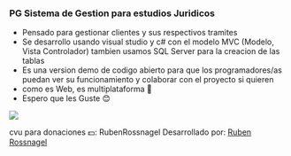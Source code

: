 ### PG Sistema de Gestion para estudios Juridicos

- Pensado para gestionar clientes y sus respectivos tramites
- Se desarrollo usando visual studio y c# con el modelo MVC (Modelo, Vista Controlador) tambien usamos SQL Server para la creacion de las tablas
- Es una version demo de codigo abierto para que los programadores/as puedan ver su funcionamiento y colaborar con el proyecto si quieren
- como es Web, es multiplataforma 🙌
- Espero que les Guste 😊



![](https://lh3.googleusercontent.com/u/0/drive-viewer/AFDK6gOe2Ux5IhceE5OMMu3EHRaUAEH51UofAj05S7WkZ3_KdJxpOiJjJJ7z4HEvNwiBxBfOmQ1QlJSdbsEx7vCFaiteBgQd=w1366-h653)

cvu para donaciones 💵: RubenRossnagel
Desarrollado por: [Ruben Rossnagel](http://rubencitosistemas.epizy.com/)
